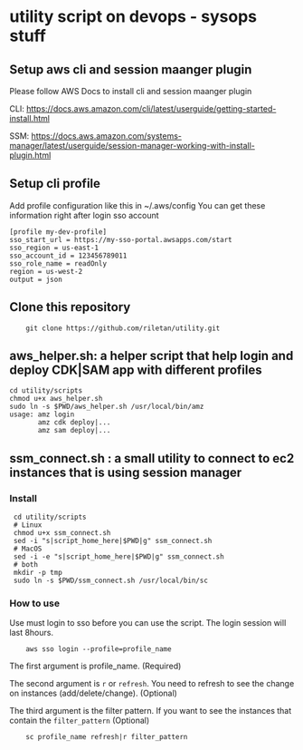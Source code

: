 # utility script on devops - sysops stuff

## Setup aws cli and  session maanger plugin

Please follow AWS Docs to install cli and session maanger plugin

CLI: https://docs.aws.amazon.com/cli/latest/userguide/getting-started-install.html

SSM: https://docs.aws.amazon.com/systems-manager/latest/userguide/session-manager-working-with-install-plugin.html

## Setup cli profile
Add profile configuration like this in ~/.aws/config
You can get these information right after login sso account
```
[profile my-dev-profile]
sso_start_url = https://my-sso-portal.awsapps.com/start
sso_region = us-east-1
sso_account_id = 123456789011
sso_role_name = readOnly
region = us-west-2
output = json
```

## Clone this repository 
```
    git clone https://github.com/riletan/utility.git
```

## aws_helper.sh: a helper script that help login and deploy CDK|SAM app with different profiles

    cd utility/scripts
    chmod u+x aws_helper.sh
    sudo ln -s $PWD/aws_helper.sh /usr/local/bin/amz
    usage: amz login
           amz cdk deploy|...
           amz sam deploy|...

## ssm_connect.sh : a small utility to connect to ec2 instances that is using session manager 
### Install

     cd utility/scripts
     # Linux
     chmod u+x ssm_connect.sh
     sed -i "s|script_home_here|$PWD|g" ssm_connect.sh
     # MacOS
     sed -i -e "s|script_home_here|$PWD|g" ssm_connect.sh
     # both
     mkdir -p tmp
     sudo ln -s $PWD/ssm_connect.sh /usr/local/bin/sc
     
### How to use
Use must login to sso before you can use the script. The login session will last 8hours.

```
    aws sso login --profile=profile_name 
```

The first argument is profile_name. (Required)

The second argument is `r` or `refresh`. You need to refresh to see the change on instances (add/delete/change). (Optional)

The third argument is the filter pattern. If you want to see the instances that contain the `filter_pattern` (Optional)

```
    sc profile_name refresh|r filter_pattern
```




    
